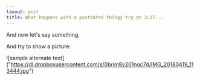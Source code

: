 ```yaml
---
layout: post
title: What happens with a postdated thingy try at 3:27...
---
```

And now let's say something.

And try to show a picture:

![sample alternate text] ("https://dl.dropboxusercontent.com/s/0brim8y201nqc7d/IMG_20180419_113444.jpg")
